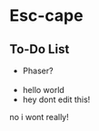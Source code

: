 <h1> Esc-cape </h1>
<h2> To-Do List </h2>

<ul>
<li>Phaser?</li>
<br><li>hello world</li>
<li> hey dont edit this! </li>
</ul>
no i wont 
really!
